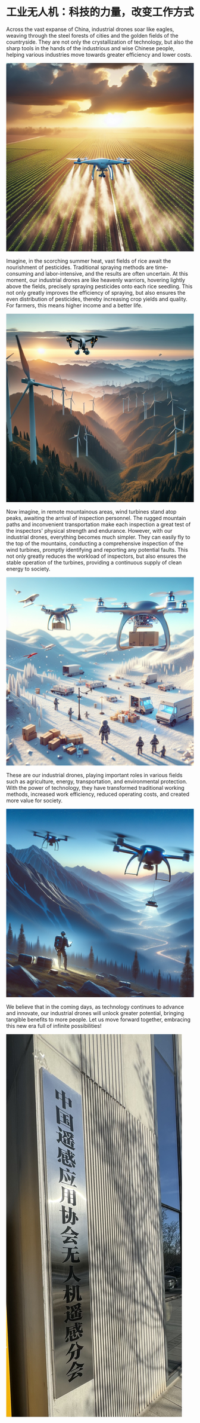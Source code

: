 # 工业无人机：科技的力量，改变工作方式



Across the vast expanse of China, industrial drones soar like eagles, weaving through the steel forests of cities and the golden fields of the countryside. They are not only the crystallization of technology, but also the sharp tools in the hands of the industrious and wise Chinese people, helping various industries move towards greater efficiency and lower costs.



![](./9b2cb6423dfe4f43a4f14bdb4986b54d.png~tplv-0es2k971ck-image.jpg)

Imagine, in the scorching summer heat, vast fields of rice await the nourishment of pesticides. Traditional spraying methods are time-consuming and labor-intensive, and the results are often uncertain. At this moment, our industrial drones are like heavenly warriors, hovering lightly above the fields, precisely spraying pesticides onto each rice seedling. This not only greatly improves the efficiency of spraying, but also ensures the even distribution of pesticides, thereby increasing crop yields and quality. For farmers, this means higher income and a better life.



![](./fa13cfd622d443b3a243f9ef37d613da.png~tplv-0es2k971ck-image.jpg)

Now imagine, in remote mountainous areas, wind turbines stand atop peaks, awaiting the arrival of inspection personnel. The rugged mountain paths and inconvenient transportation make each inspection a great test of the inspectors' physical strength and endurance. However, with our industrial drones, everything becomes much simpler. They can easily fly to the top of the mountains, conducting a comprehensive inspection of the wind turbines, promptly identifying and reporting any potential faults. This not only greatly reduces the workload of inspectors, but also ensures the stable operation of the turbines, providing a continuous supply of clean energy to society.



![](./e277482e3faa4ad79e5b72c13962973c.png~tplv-0es2k971ck-image.jpg)

These are our industrial drones, playing important roles in various fields such as agriculture, energy, transportation, and environmental protection. With the power of technology, they have transformed traditional working methods, increased work efficiency, reduced operating costs, and created more value for society.



![](./4f5acc92a3544666aed4b359b113ed63.png~tplv-0es2k971ck-image.jpg)



We believe that in the coming days, as technology continues to advance and innovate, our industrial drones will unlock greater potential, bringing tangible benefits to more people. Let us move forward together, embracing this new era full of infinite possibilities!

![](./IMG_9178.jpg)




